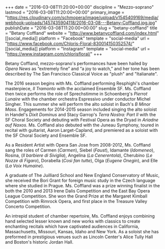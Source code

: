 +++
date = "2016-03-08T11:20:00+00:00"
discipline = "Mezzo-soprano"
lastmod = "2016-03-08T11:20:00+00:00"
primary_image = "https://res.cloudinary.com/schmopera/image/upload/v1545409169/media/webhook-uploads/1457435904118/2016-03-08---Betany-Coffland.jpg.jpg"
publishDate = "2016-03-08T11:20:00+00:00"
slug = "betany-coffland"
title = "Betany Coffland"
website = "http://www.betanycoffland.com/index.html"
[[social_media]]
platform = "Facebook"
template = "social-media"
url = "https://www.facebook.com/Chloris-Floral-830014150352574/"
[[social_media]]
platform = "Instagram"
template = "social-media"
url = "https://www.instagram.com/chlorisfloral/"
+++

Betany Coffland, mezzo-soprano's performances have been hailed by *Opera News* as “extremely fine” and “a joy to watch,” and her tone has been described by The San Francisco Classical Voice as "plush" and "Italianate".

The 2016 season begins with Ms. Coffland performing Resphighi's chamber masterpiece, *Il Tramonto* with the acclaimed Ensemble SF. Ms. Coffland then twice performs the role of Sprechstimme in Schoenberg's *Pierrot Lunaire* with the chamber orchestra Espressivo under conductor Michel Singher. This summer she will perform the alto soloist in Bach's *B Minor Mass*. Engagements for 2014-2015 season included singing the alto soloist in Handel's *Dixit Dominus* and Stacy Garrop's *Terra Nostra: Part II* with the SF Choral Society and debuting with Festival Opera as the Dryad in *Ariadne auf Naxos*. Ms. Coffland also debuted with the Juneau Symphony, toured in recital with guitarist, Aaron Larget-Capland, and premiered as a soloist with the SF Choral Society and Ensemble SF.

As a Resident Artist with Opera San Jose from 2008-2012, Ms. Coffland sang the roles of Carmen (*Carmen*), Siebel (*Faust*), Idamante (*Idomeneo*), Rosina, (*Il barbiere di Siviglia*), Angelina (*La Cenerentola*), Cherubino (*Le Nozze di Figaro*), Dorabella (*Così fan tutte*), Olga (*Eugene Onegin*), and Elle (*La Voix Humaine*).

A graduate of The Juilliard School and New England Conservatory of Music, she received the Bori Grant for foreign music study in the Czech language where she studied in Prague. Ms. Coffland was a prize winning finalist in the both the 2010 and 2013 Irene Dalis Competition and the East Bay Opera League Competition. She won the Grand Prize at the Margaret Kimball Competition with Rimrock Opera, and first place in the Treasure Valley Concerto Competition.

An intrepid student of chamber repertoire, Ms. Coffland enjoys combining hand selected lesser known and new works with classics to create enchanting recitals which have captivated audiences in California, Massachusetts, Missouri, Kansas, Idaho and New York. As a soloist she has preformed in prestigious venues such as Lincoln Center's Alice Tully Hall and Boston's historic Jordan Hall.
